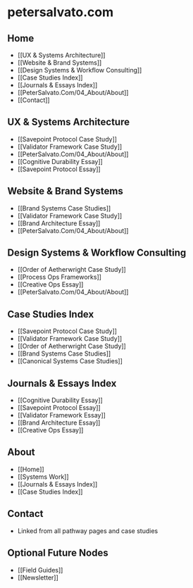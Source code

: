 
# petersalvato.com

## Home
- [[UX & Systems Architecture]]
- [[Website & Brand Systems]]
- [[Design Systems & Workflow Consulting]]
- [[Case Studies Index]]
- [[Journals & Essays Index]]
- [[PeterSalvato.Com/04_About/About]]
- [[Contact]]

## UX & Systems Architecture
- [[Savepoint Protocol Case Study]]
- [[Validator Framework Case Study]]
- [[PeterSalvato.Com/04_About/About]]
- [[Cognitive Durability Essay]]
- [[Savepoint Protocol Essay]]

## Website & Brand Systems
- [[Brand Systems Case Studies]]
- [[Validator Framework Case Study]]
- [[Brand Architecture Essay]]
- [[PeterSalvato.Com/04_About/About]]

## Design Systems & Workflow Consulting
- [[Order of Aetherwright Case Study]]
- [[Process Ops Frameworks]]
- [[Creative Ops Essay]]
- [[PeterSalvato.Com/04_About/About]]

## Case Studies Index
- [[Savepoint Protocol Case Study]]
- [[Validator Framework Case Study]]
- [[Order of Aetherwright Case Study]]
- [[Brand Systems Case Studies]]
- [[Canonical Systems Case Studies]]

## Journals & Essays Index
- [[Cognitive Durability Essay]]
- [[Savepoint Protocol Essay]]
- [[Validator Framework Essay]]
- [[Brand Architecture Essay]]
- [[Creative Ops Essay]]

## About
- [[Home]]
- [[Systems Work]]
- [[Journals & Essays Index]]
- [[Case Studies Index]]

## Contact
- Linked from all pathway pages and case studies

## Optional Future Nodes
- [[Field Guides]]
- [[Newsletter]]
